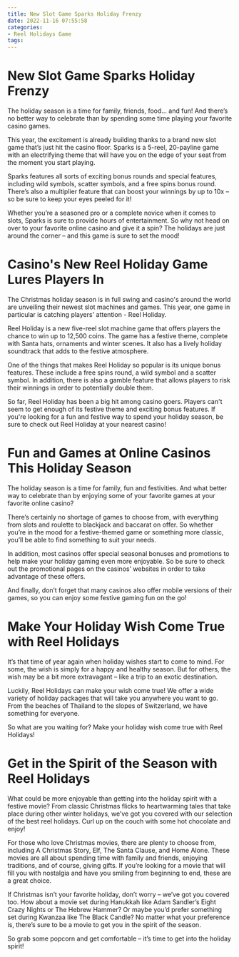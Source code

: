 ```yaml
---
title: New Slot Game Sparks Holiday Frenzy
date: 2022-11-16 07:55:58
categories:
- Reel Holidays Game
tags:
---
```



#  New Slot Game Sparks Holiday Frenzy

The holiday season is a time for family, friends, food… and fun! And there’s no better way to celebrate than by spending some time playing your favorite casino games.

This year, the excitement is already building thanks to a brand new slot game that’s just hit the casino floor. Sparks is a 5-reel, 20-payline game with an electrifying theme that will have you on the edge of your seat from the moment you start playing.

Sparks features all sorts of exciting bonus rounds and special features, including wild symbols, scatter symbols, and a free spins bonus round. There’s also a multiplier feature that can boost your winnings by up to 10x – so be sure to keep your eyes peeled for it!

Whether you’re a seasoned pro or a complete novice when it comes to slots, Sparks is sure to provide hours of entertainment. So why not head on over to your favorite online casino and give it a spin? The holidays are just around the corner – and this game is sure to set the mood!

#  Casino's New Reel Holiday Game Lures Players In

The Christmas holiday season is in full swing and casino's around the world are unveiling their newest slot machines and games. This year, one game in particular is catching players' attention - Reel Holiday.

Reel Holiday is a new five-reel slot machine game that offers players the chance to win up to 12,500 coins. The game has a festive theme, complete with Santa hats, ornaments and winter scenes. It also has a lively holiday soundtrack that adds to the festive atmosphere.

One of the things that makes Reel Holiday so popular is its unique bonus features. These include a free spins round, a wild symbol and a scatter symbol. In addition, there is also a gamble feature that allows players to risk their winnings in order to potentially double them.

So far, Reel Holiday has been a big hit among casino goers. Players can't seem to get enough of its festive theme and exciting bonus features. If you're looking for a fun and festive way to spend your holiday season, be sure to check out Reel Holiday at your nearest casino!

#  Fun and Games at Online Casinos This Holiday Season

The holiday season is a time for family, fun and festivities. And what better way to celebrate than by enjoying some of your favorite games at your favorite online casino?

There’s certainly no shortage of games to choose from, with everything from slots and roulette to blackjack and baccarat on offer. So whether you’re in the mood for a festive-themed game or something more classic, you’ll be able to find something to suit your needs.

In addition, most casinos offer special seasonal bonuses and promotions to help make your holiday gaming even more enjoyable. So be sure to check out the promotional pages on the casinos’ websites in order to take advantage of these offers.

And finally, don’t forget that many casinos also offer mobile versions of their games, so you can enjoy some festive gaming fun on the go!

#  Make Your Holiday Wish Come True with Reel Holidays

It’s that time of year again when holiday wishes start to come to mind. For some, the wish is simply for a happy and healthy season. But for others, the wish may be a bit more extravagant – like a trip to an exotic destination.

Luckily, Reel Holidays can make your wish come true! We offer a wide variety of holiday packages that will take you anywhere you want to go. From the beaches of Thailand to the slopes of Switzerland, we have something for everyone.

So what are you waiting for? Make your holiday wish come true with Reel Holidays!

#  Get in the Spirit of the Season with Reel Holidays

What could be more enjoyable than getting into the holiday spirit with a festive movie? From classic Christmas flicks to heartwarming tales that take place during other winter holidays, we’ve got you covered with our selection of the best reel holidays. Curl up on the couch with some hot chocolate and enjoy!

For those who love Christmas movies, there are plenty to choose from, including A Christmas Story, Elf, The Santa Clause, and Home Alone. These movies are all about spending time with family and friends, enjoying traditions, and of course, giving gifts. If you’re looking for a movie that will fill you with nostalgia and have you smiling from beginning to end, these are a great choice.

If Christmas isn’t your favorite holiday, don’t worry – we’ve got you covered too. How about a movie set during Hanukkah like Adam Sandler’s Eight Crazy Nights or The Hebrew Hammer? Or maybe you’d prefer something set during Kwanzaa like The Black Candle? No matter what your preference is, there’s sure to be a movie to get you in the spirit of the season.

So grab some popcorn and get comfortable – it’s time to get into the holiday spirit!